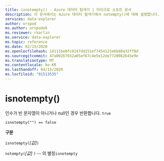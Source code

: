 ```yaml
---
title: isnotempty() - Azure 데이터 탐색기 | 마이크로 소프트 문서
description: 이 문서에서는 Azure 데이터 탐색기에서 notempty()에 대해 설명합니다.
services: data-explorer
author: orspod
ms.author: orspodek
ms.reviewer: rkarlin
ms.service: data-explorer
ms.topic: reference
ms.date: 02/13/2020
ms.openlocfilehash: 14111be0fc0247dd151ef7454121e6b90a32ff0d
ms.sourcegitcommit: 47a002b7032a05ef67c4e5e12de7720062645e9e
ms.translationtype: MT
ms.contentlocale: ko-KR
ms.lasthandoff: 04/15/2020
ms.locfileid: "81513535"
---
```

# <a name="isnotempty"></a>isnotempty()

인수가 빈 문자열이 아니거나 null인 경우 반환합니다. `true`

```kusto
isnotempty("") == false
```

**구문**

`isnotempty(`*[값]*`)`

`notempty(`*[값]* `)` -- 의 별칭`isnotempty`